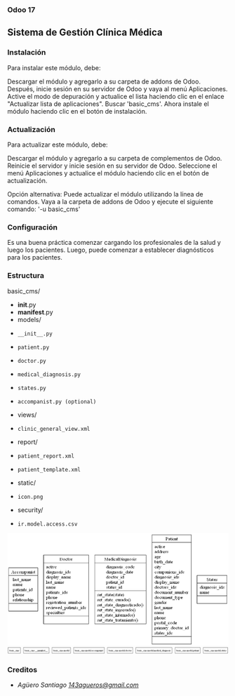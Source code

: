 ### Odoo 17

## Sistema de Gestión Clínica Médica

### Instalación

Para instalar este módulo, debe:

Descargar el módulo y agregarlo a su carpeta de addons de Odoo. Después, inicie sesión en
su servidor de Odoo y vaya al menú Aplicaciones. Active el modo de depuración y actualice el
lista haciendo clic en el enlace "Actualizar lista de aplicaciones".
Buscar 'basic_cms'. Ahora instale el módulo haciendo clic en el botón de instalación.

### Actualización

Para actualizar este módulo, debe:

Descargar el módulo y agregarlo a su carpeta de complementos de Odoo. Reinicie el servidor
y inicie sesión en su servidor de Odoo. Seleccione el menú Aplicaciones y actualice el módulo haciendo
clic en el botón de actualización.

Opción alternativa:
Puede actualizar el módulo utilizando la línea de comandos.
Vaya a la carpeta de addons de Odoo y ejecute el siguiente comando:
'-u basic_cms'

### Configuración

Es una buena práctica comenzar cargando los profesionales de la salud
y luego los pacientes. 
Luego, puede comenzar a establecer diagnósticos para los pacientes.

### Estructura

basic_cms/
*   __init__.py
*   __manifest__.py
*   models/
*     __init__.py
*     patient.py
*     doctor.py
*     medical_diagnosis.py
*     states.py
*     accompanist.py (optional)
*   views/
*     clinic_general_view.xml
*   report/
*     patient_report.xml
*     patient_template.xml
*   static/
*     icon.png
*   security/
*     ir.model.access.csv


![plot](./classes_Project.png)
![plot](./packages_Project.png)

### Creditos

* _Agüero Santiago <143agueros@gmail.com>_
